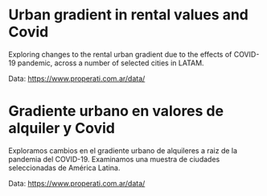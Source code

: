 # Urban gradient in rental values and Covid
Exploring changes to the rental urban gradient due to the effects of COVID-19 pandemic, across a number of selected cities in LATAM. 

Data: https://www.properati.com.ar/data/

# Gradiente urbano en valores de alquiler y Covid 
Exploramos cambios en el gradiente urbano de alquileres a raiz de la pandemia del COVID-19. Examinamos una muestra de ciudades seleccionadas de América Latina. 

Data: https://www.properati.com.ar/data/
